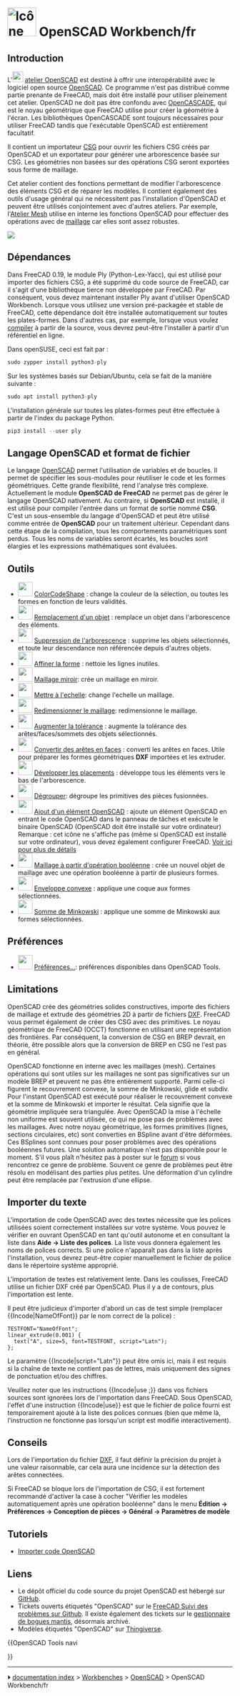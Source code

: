 # <img alt="Icône de l\'atelier OpenSCAD" src=images/Workbench_OpenSCAD.svg  style="width:64px;"> OpenSCAD Workbench/fr




## Introduction

L\'<img alt="" src=images/Workbench_OpenSCAD.svg  style="width:24px;"> [atelier OpenSCAD](OpenSCAD_Workbench/fr.md) est destiné à offrir une interopérabilité avec le logiciel open source [OpenSCAD](http://www.openscad.org/). Ce programme n\'est pas distribué comme partie prenante de FreeCAD, mais doit être installé pour utiliser pleinement cet atelier. OpenSCAD ne doit pas être confondu avec [OpenCASCADE](OpenCASCADE/fr.md), qui est le noyau géométrique que FreeCAD utilise pour créer la géométrie à l\'écran. Les bibliothèques OpenCASCADE sont toujours nécessaires pour utiliser FreeCAD tandis que l\'exécutable OpenSCAD est entièrement facultatif.

Il contient un importateur [CSG](OpenSCAD_CSG/fr.md) pour ouvrir les fichiers CSG créés par OpenSCAD et un exportateur pour générer une arborescence basée sur CSG. Les géométries non basées sur des opérations CSG seront exportées sous forme de maillage.

Cet atelier contient des fonctions permettant de modifier l\'arborescence des éléments CSG et de réparer les modèles. Il contient également des outils d\'usage général qui ne nécessitent pas l\'installation d\'OpenSCAD et peuvent être utilisés conjointement avec d\'autres ateliers. Par exemple, l\'[Atelier Mesh](Mesh_Workbench/fr.md) utilise en interne les fonctions OpenSCAD pour effectuer des opérations avec de [maillage](mesh/fr.md) car elles sont assez robustes.

![](images/OpenSCADexamaple1.png )



## Dépendances

Dans FreeCAD 0.19, le module Ply (Python-Lex-Yacc), qui est utilisé pour importer des fichiers CSG, a été supprimé du code source de FreeCAD, car il s\'agit d\'une bibliothèque tierce non développée par FreeCAD. Par conséquent, vous devez maintenant installer Ply avant d\'utiliser OpenSCAD Workbench. Lorsque vous utilisez une version pré-packagée et stable de FreeCAD, cette dépendance doit être installée automatiquement sur toutes les plates-formes. Dans d\'autres cas, par exemple, lorsque vous voulez [compiler](Compiling/fr.md) à partir de la source, vous devrez peut-être l\'installer à partir d\'un référentiel en ligne.

Dans openSUSE, ceci est fait par :


```python
sudo zypper install python3-ply
```

Sur les systèmes basés sur Debian/Ubuntu, cela se fait de la manière suivante :


```python
sudo apt install python3-ply
```

L\'installation générale sur toutes les plates-formes peut être effectuée à partir de l\'index du package Python.


```python
pip3 install --user ply
```



## Langage OpenSCAD et format de fichier 

Le langage [OpenSCAD](http://www.openscad.org/) permet l\'utilisation de variables et de boucles. Il permet de spécifier les sous-modules pour réutiliser le code et les formes géométriques. Cette grande flexibilité, rend l\'analyse très complexe. Actuellement le module **OpenSCAD de FreeCAD** ne permet pas de gérer le langage OpenSCAD nativement. Au contraire, si **OpenSCAD** est installé, il est utilisé pour compiler l\'entrée dans un format de sortie nommé **CSG**. C\'est un sous-ensemble du langage d\'OpenSCAD et peut être utilisé comme entrée de **OpenSCAD** pour un traitement ultérieur. Cependant dans cette étape de la compilation, tous les comportements paramétriques sont perdus. Tous les noms de variables seront écartés, les boucles sont élargies et les expressions mathématiques sont évaluées.



## Outils

-   <img alt="" src=images/OpenSCAD_ColorCodeShape.svg  style="width:32px;"> [ColorCodeShape](OpenSCAD_ColorCodeShape/fr.md) : change la couleur de la sélection, ou toutes les formes en fonction de leurs validités.
-   <img alt="" src=images/OpenSCAD_ReplaceObject.svg  style="width:32px;"> [Remplacement d\'un objet](OpenSCAD_ReplaceObject/fr.md) : remplace un objet dans l\'arborescence des éléments.
-   <img alt="" src=images/OpenSCAD_RemoveSubtree.svg  style="width:32px;"> [Suppression de l\'arborescence](OpenSCAD_RemoveSubtree/fr.md) : supprime les objets sélectionnés, et toute leur descendance non référencée depuis d\'autres objets.
-   <img alt="" src=images/OpenSCAD_RefineShapeFeature.svg  style="width:32px;"> [Affiner la forme](OpenSCAD_RefineShapeFeature/fr.md) : nettoie les lignes inutiles.
-   <img alt="" src=images/OpenSCAD_MirrorMeshFeature.svg  style="width:32px;"> [Maillage miroir](OpenSCAD_MirrorMeshFeature/fr.md): crée un maillage en miroir.
-   <img alt="" src=images/OpenSCAD_ScaleMeshFeature.svg  style="width:32px;"> [Mettre à l\'echelle](OpenSCAD_ScaleMeshFeature/fr.md): change l\'echelle un maillage.
-   <img alt="" src=images/OpenSCAD_ResizeMeshFeature.svg  style="width:32px;"> [Redimensionner le maillage](OpenSCAD_ResizeMeshFeature/fr.md): redimensionne le maillage.
-   <img alt="" src=images/OpenSCAD_IncreaseToleranceFeature.svg  style="width:32px;"> [Augmenter la tolérance](OpenSCAD_IncreaseToleranceFeature/fr.md) : augmente la tolérance des arêtes/faces/sommets des objets sélectionnés.
-   <img alt="" src=images/OpenSCAD_Edgestofaces.svg  style="width:32px;"> [Convertir des arêtes en faces](OpenSCAD_Edgestofaces/fr.md) : converti les arêtes en faces. Utile pour préparer les formes géométriques **DXF** importées et les extruder.
-   <img alt="" src=images/OpenSCAD_ExpandPlacements.svg  style="width:32px;"> [Développer les placements](OpenSCAD_ExpandPlacements/fr.md) : développe tous les éléments vers le bas de l\'arborescence.
-   <img alt="" src=images/OpenSCAD_ExplodeGroup.svg  style="width:32px;"> [Dégrouper](OpenSCAD_ExplodeGroup/fr.md): dégroupe les primitives des pièces fusionnées.
-   <img alt="" src=images/OpenSCAD_AddOpenSCADElement.png  style="width:32px;"> [Ajout d\'un élément OpenSCAD](OpenSCAD_AddOpenSCADElement/fr.md) : ajoute un élément OpenSCAD en entrant le code OpenSCAD dans le panneau de tâches et exécute le binaire OpenSCAD (OpenSCAD doit être installé sur votre ordinateur) Remarque : cet icône ne s\'affiche pas (même si OpenSCAD est installé sur votre ordinateur), vous devez également configurer FreeCAD. [Voir ici pour plus de détails](https://sourceforge.net/apps/mediawiki/free-cad/index.php?title=OpenSCAD_AddOpenSCADElement#Initial_set_up_from_within_FreeCAD)
-   <img alt="" src=images/OpenSCAD_MeshBoolean.svg  style="width:32px;"> [Maillage à partir d\'opération booléenne](OpenSCAD_MeshBoolean/fr.md) : crée un nouvel objet de maillage avec une opération booléenne à partir de plusieurs formes.
-   <img alt="" src=images/OpenSCAD_Hull.svg  style="width:32px;"> [Enveloppe convexe](OpenSCAD_Hull/fr.md) : applique une coque aux formes sélectionnées.
-   <img alt="" src=images/OpenSCAD_Minkowski.svg  style="width:32px;"> [Somme de Minkowski](OpenSCAD_Minkowski/fr.md) : applique une somme de Minkowski aux formes sélectionnées.



## Préférences

-   <img alt="" src=images/Std_DlgPreferences.svg  style="width:32px;"> [Préférences\...](OpenSCAD_Preferences/fr.md): préférences disponibles dans OpenSCAD Tools.

## Limitations

OpenSCAD crée des géométries solides constructives, importe des fichiers de maillage et extrude des géométries 2D à partir de fichiers [DXF](DXF/fr.md). FreeCAD vous permet également de créer des CSG avec des primitives. Le noyau géométrique de FreeCAD (OCCT) fonctionne en utilisant une représentation des frontières. Par conséquent, la conversion de CSG en BREP devrait, en théorie, être possible alors que la conversion de BREP en CSG ne l\'est pas en général.

OpenSCAD fonctionne en interne avec les maillages (mesh). Certaines opérations qui sont utiles sur les maillages ne sont pas significatives sur un modèle BREP et peuvent ne pas être entièrement supporté. Parmi celle-ci figurent le recouvrement convexe, la somme de Minkowski, glide et subdiv. Pour l'instant OpenSCAD est exécuté pour réaliser le recouvrement convexe et la somme de Minkowski et importer le résultat. Cela signifie que la géométrie impliquée sera triangulée. Avec OpenSCAD la mise à l'échelle non uniforme est souvent utilisée, ce qui ne pose pas de problèmes avec les maillages. Avec notre noyau géométrique, les formes primitives (lignes, sections circulaires, etc) sont converties en BSpline avant d'être déformées. Ces BSplines sont connues pour poser problèmes avec des opérations booléennes futures. Une solution automatique n'est pas disponible pour le moment. S'il vous plaît n'hésitez pas à poster sur le [forum](http://forum.freecadweb.org/) si vous rencontrez ce genre de problème. Souvent ce genre de problèmes peut être résolu en modélisant des parties plus petites. Une déformation d'un cylindre peut être remplacée par l'extrusion d'une ellipse.



## Importer du texte 

L\'importation de code OpenSCAD avec des textes nécessite que les polices utilisées soient correctement installées sur votre système. Vous pouvez le vérifier en ouvrant OpenSCAD en tant qu\'outil autonome et en consultant la liste dans **Aide → Liste des polices**. La liste vous donnera également les noms de polices corrects. Si une police n\'apparaît pas dans la liste après l\'installation, vous devrez peut-être copier manuellement le fichier de police dans le répertoire système approprié.

L\'importation de textes est relativement lente. Dans les coulisses, FreeCAD utilise un fichier DXF créé par OpenSCAD. Plus il y a de contours, plus l\'importation est lente.

Il peut être judicieux d\'importer d\'abord un cas de test simple (remplacer {{Incode|NameOfFont}} par le nom correct de la police) :

    TESTFONT="NameOfFont";
    linear_extrude(0.001) {
      text("A", size=5, font=TESTFONT, script="Latn");
    };

Le paramètre {{Incode|<nowiki>script="Latn"</nowiki>}} peut être omis ici, mais il est requis si la chaîne de texte ne contient pas de lettres, mais uniquement des signes de ponctuation et/ou des chiffres.

Veuillez noter que les instructions {{Incode|<nowiki>use <FONT>;</nowiki>}} dans vos fichiers sources sont ignorées lors de l\'importation dans FreeCAD. Sous OpenSCAD, l\'effet d\'une instruction {{Incode|use}} est que le fichier de police fourni est temporairement ajouté à la liste des polices connues (bien que même là, l\'instruction ne fonctionne pas lorsqu\'un script est modifié interactivement).



## Conseils

Lors de l\'importation du fichier [DXF](DXF/fr.md), il faut définir la précision du projet à une valeur raisonnable, car cela aura une incidence sur la détection des arêtes connectées.

Si FreeCAD se bloque lors de l\'importation de CSG, il est fortement recommandé d\'activer la case à cocher \"Vérifier les modèles automatiquement après une opération booléenne\" dans le menu **Édition → Préférences → Conception de pièces → Général → Paramètres de modèle**



## Tutoriels

-   [Importer code OpenSCAD](Import_OpenSCAD_code/fr.md)



## Liens

-   Le dépôt officiel du code source du projet OpenSCAD est hébergé sur [GitHub](https://github.com/openscad/openscad).
-   Tickets ouverts étiquetés \"OpenSCAD\" sur le [FreeCAD Suivi des problèmes sur Github](https://github.com/FreeCAD/FreeCAD/labels/WB%20OpenSCAD). Il existe également des tickets sur le [gestionnaire de bogues mantis](https://freecadweb.org/tracker/search.php?tag_string=OpenSCAD), désormais archivé.
-   Modèles étiquetés \"OpenSCAD\" sur [Thingiverse](http://www.thingiverse.com/tag:openscad).





{{OpenSCAD Tools navi

}}



---
⏵ [documentation index](../README.md) > [Workbenches](Category_Workbenches.md) > [OpenSCAD](Category_OpenSCAD.md) > OpenSCAD Workbench/fr
